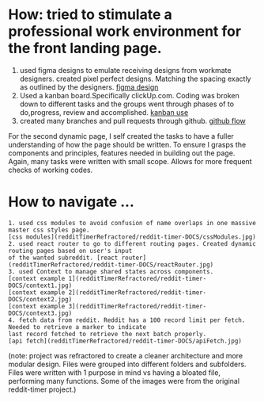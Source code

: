 # How: tried to stimulate a professional work environment for the front landing page.
1. used figma designs to emulate receiving designs from workmate designers. created pixel perfect designs.
Matching the spacing exactly as outlined by the designers. [figma design](redditTimerRefractored/reddit-timer-DOCS/figmaScreenShot.jpg)
2. Used a kanban board.Specifically clickUp.com. Coding was broken down to different tasks and the groups went through
phases of to do,progress, review and accomplished. [kanban use](redditTimerRefractored/reddit-timer-DOCS/clickUpKanban.jpg)
3. created many branches and pull requests through github. [github flow](redditTimerRefractored/reddit-timer-DOCS/branchesPullRequests.jpg)

For the second dynamic page, I self created the tasks to have a fuller understanding of how the page should be 
written. To ensure I grasps the components and principles, features needed in building out the page. Again, many
tasks were written with small scope.  Allows for more frequent checks of working codes.

# How to navigate ...

	1. used css modules to avoid confusion of name overlaps in one massive master css styles page. 
	[css modules](redditTimerRefractored/reddit-timer-DOCS/cssModules.jpg)
	2. used react router to go to different routing pages. Created dynamic routing pages based on user's input
	of the wanted subreddit. [react router] (redditTimerRefractored/reddit-timer-DOCS/reactRouter.jpg)
	3. used Context to manage shared states across components.
  	[context example 1](redditTimerRefractored/reddit-timer-DOCS/context1.jpg)
  	[context example 2](redditTimerRefractored/reddit-timer-DOCS/context2.jpg)
  	[context example 3](redditTimerRefractored/reddit-timer-DOCS/context3.jpg)
	4. fetch data from reddit. Reddit has a 100 record limit per fetch. Needed to retrieve a marker to indicate
	last record fetched to retrieve the next batch properly.  
	[api fetch](redditTimerRefractored/reddit-timer-DOCS/apiFetch.jpg)
  
  (note: project was refractored to create a cleaner architecture and more modular design. Files were grouped into different folders and subfolders. Files were written 
  with 1 purpose in mind vs having a bloated file, performing many functions. Some of the images were from the original reddit-timer project.)
